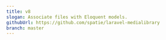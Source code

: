```yaml
---
title: v8
slogan: Associate files with Eloquent models.
githubUrl: https://github.com/spatie/laravel-medialibrary
branch: master
---
```

